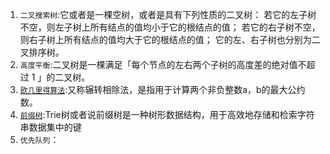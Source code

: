 1. `二叉搜索树`:它或者是一棵空树，或者是具有下列性质的二叉树： 若它的左子树不空，则左子树上所有结点的值均小于它的根结点的值； 若它的右子树不空，则右子树上所有结点的值均大于它的根结点的值； 它的左、右子树也分别为二叉排序树。
2. `高度平衡`:二叉树是一棵满足「每个节点的左右两个子树的高度差的绝对值不超过 1 」的二叉树。
3. [`欧几里得算法`](https://baike.baidu.com/item/%E6%AC%A7%E5%87%A0%E9%87%8C%E5%BE%97%E7%AE%97%E6%B3%95/1647675?fromtitle=%E8%BE%97%E8%BD%AC%E7%9B%B8%E9%99%A4%E6%B3%95&fromid=4625352&fr=aladdin):又称辗转相除法，是指用于计算两个非负整数a，b的最大公约数。
4. [`前缀树`](https://zhuanlan.zhihu.com/p/420663173):Trie树或者说前缀树是一种树形数据结构，用于高效地存储和检索字符串数据集中的键
5. `优先队列`：